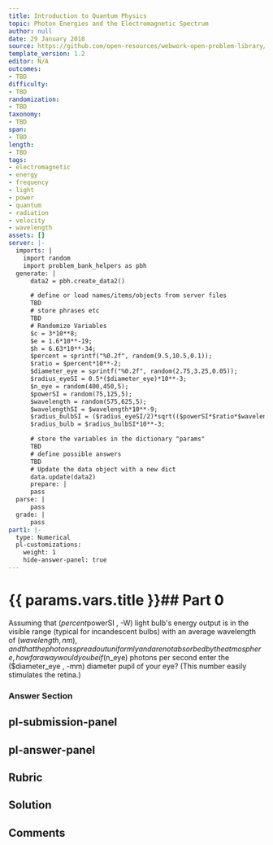 ```yaml
---
title: Introduction to Quantum Physics
topic: Photon Energies and the Electromagnetic Spectrum
author: null
date: 29 January 2018
source: https://github.com/open-resources/webwork-open-problem-library/tree/master/Contrib/BrockPhysics/College_Physics_Urone/29.Introduction_to_Quantum_Physics/29-03.Photon_Energies_and_the_Electromagnetic_Spectrum/NU_U17_29_03_017.pg
template_version: 1.2
editor: N/A
outcomes:
- TBD
difficulty:
- TBD
randomization:
- TBD
taxonomy:
- TBD
span:
- TBD
length:
- TBD
tags:
- electromagnetic
- energy
- frequency
- light
- power
- quantum
- radiation
- velocity
- wavelength
assets: []
server: |-
  imports: |
    import random
    import problem_bank_helpers as pbh
  generate: |
      data2 = pbh.create_data2()

      # define or load names/items/objects from server files
      TBD
      # store phrases etc
      TBD
      # Randomize Variables
      $c = 3*10**8;
      $e = 1.6*10**-19;
      $h = 6.63*10**-34;
      $percent = sprintf("%0.2f", random(9.5,10.5,0.1));
      $ratio = $percent*10**-2;
      $diameter_eye = sprintf("%0.2f", random(2.75,3.25,0.05));
      $radius_eyeSI = 0.5*($diameter_eye)*10**-3;
      $n_eye = random(400,450,5);
      $powerSI = random(75,125,5);
      $wavelength = random(575,625,5);
      $wavelengthSI = $wavelength*10**-9;
      $radius_bulbSI = ($radius_eyeSI/2)*sqrt(($powerSI*$ratio*$wavelengthSI)/($h*$c*$n_eye));
      $radius_bulb = $radius_bulbSI*10**-3;

      # store the variables in the dictionary "params"
      TBD
      # define possible answers
      TBD
      # Update the data object with a new dict
      data.update(data2)
      prepare: |
      pass
  parse: |
      pass
  grade: |
      pass
part1: |-
  type: Numerical
  pl-customizations:
    weight: 1
    hide-answer-panel: true
---
```


# {{ params.vars.title }}## Part 0 
Assuming that ($percent %) of a ($powerSI , -W) light bulb's energy output is in the visible range (typical for incandescent bulbs) with an average wavelength of ($wavelength , nm), and that the photons spread out uniformly and are not absorbed by the atmosphere, how far away would you be if ($n_eye) photons per second enter the ($diameter_eye , -mm) diameter pupil of your eye? (This number easily stimulates the retina.) 


### Answer Section 


## pl-submission-panel 


## pl-answer-panel 


## Rubric 


## Solution 


## Comments 


